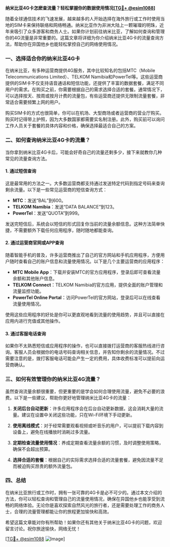 **纳米比亚4G卡怎麽查流量？轻松掌握你的数据使用情况[[TG💪+ @esim1088](https://t.me/s/esim1088)]**

随着全球通信技术的飞速发展，越来越多的人开始选择在海外旅行或工作时使用当地的SIM卡来保持联络和网络畅通。纳米比亚作为非洲大陆上一颗璀璨的明珠，近年来吸引了众多游客和商务人士。如果你计划前往纳米比亚，了解如何查询和管理你的4G流量是非常重要的。这篇文章将详细为你介绍纳米比亚4G卡的流量查询方法，帮助你在异国他乡也能轻松掌控自己的网络使用情况。

### 一、选择适合你的纳米比亚4G卡

在纳米比亚，有多种运营商提供4G服务，其中比较知名的包括MTC（Mobile Telecommunications Limited）、TELKOM Namibia和PowerTel等。这些运营商提供的SIM卡不仅支持语音通话和短信功能，还提供了丰富的数据套餐，满足不同用户的需求。在购买之前，你需要根据自己的需求选择合适的套餐。通常情况下，可以选择按天、按周或按月计费的流量包，有些运营商还提供无限制流量套餐，非常适合需要频繁上网的用户。

购买SIM卡的方式也很简单，你可以在机场、大型商场或者运营商的营业厅购买。购买时记得带上护照，因为大多数国家都需要实名制注册。此外，购买前可以询问工作人员关于套餐的具体内容和价格，确保选择最适合自己的方案。

### 二、如何查询纳米比亚4G卡的流量？

当你拿到纳米比亚4G卡后，可能会好奇自己的流量还剩多少，接下来就教你几种常见的流量查询方法。

#### 1. 通过短信查询

这是最常用的方法之一。大多数运营商都支持通过发送特定代码到指定号码来查询剩余流量。以下是一些常见运营商的短信查询方式：

- **MTC**：发送“BAL”到600。
- **TELKOM Namibia**：发送“DATA BALANCE”到123。
- **PowerTel**：发送“QUOTA”到999。

发送完短信后，系统会以短信的形式回复你当前的流量余额信息。这种方法简单快捷，不需要额外下载任何应用程序，随时随地都能查询。

#### 2. 通过运营商官网或APP查询

随着智能手机的普及，许多运营商推出了自己的官方网站和手机应用程序，方便用户随时查看自己的账户信息和流量使用情况。以下是几个主要运营商的应用程序：

- **MTC Mobile App**：下载并安装MTC的官方应用程序，登录后即可查看流量余额和其他账户信息。
- **TELKOM Connect**：TELKOM Namibia的官方应用，提供全面的账户管理和流量监控功能。
- **PowerTel Online Portal**：访问PowerTel的官方网站，登录后可以在线查看流量使用情况。

使用这些应用程序的好处是你可以更直观地看到流量的使用趋势，并且可以直接在应用内进行充值或其他操作。

#### 3. 通过客服电话查询

如果你不太熟悉短信或应用程序的操作，也可以直接拨打运营商的客服热线进行咨询。客服人员会根据你的电话号码查询相关信息，并告知你剩余的流量情况。不过需要注意的是，拨打客服电话可能会产生一定的费用，具体收费标准可以提前向运营商确认。

### 三、如何有效管理你的纳米比亚4G流量？

虽然查询流量余额很重要，但更重要的是学会如何合理使用流量，避免不必要的浪费。以下是一些建议，帮助你更好地管理纳米比亚4G卡的流量：

1. **关闭后台自动更新**：许多应用程序会在后台自动更新数据，这会消耗大量的流量。建议在设置中关闭这些功能，只在Wi-Fi环境下手动更新。

2. **使用离线模式**：对于经常需要观看视频或听音乐的用户，可以提前下载内容到设备上，避免在线播放时消耗过多流量。

3. **定期检查流量使用情况**：养成定期查看流量余额的习惯，及时调整使用策略，确保不会超出预算。

4. **选择合适的套餐**：根据自己的实际需求选择合适的流量套餐，避免因流量不足而被迫购买昂贵的额外流量包。

### 四、总结

在纳米比亚旅行或工作时，拥有一张可靠的4G卡是必不可少的。通过本文介绍的方法，你可以轻松查询和管理自己的流量使用情况，确保在异国他乡也能享受到流畅的网络体验。无论你是喜欢探索自然风光的旅行者，还是需要处理工作的商务人士，合理的流量管理都能让你的旅程更加愉快和高效。

希望这篇文章能对你有所帮助！如果你还有其他关于纳米比亚4G卡的问题，欢迎留言讨论。祝你旅途愉快，网络无忧！

[[TG💪+ @esim1088](https://t.me/s/esim1088) ![Image](https://i.postimg.cc/4NQfJmqS/Snipaste-2025-05-13-00-14-12.png)]